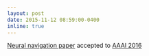 ```yaml
---
layout: post
date: 2015-11-12 08:59:00-0400
inline: true
---
```


[Neural navigation paper](http://arxiv.org/abs/1506.04089) accepted to [AAAI 2016](http://www.aaai.org/Conferences/AAAI/aaai16.php)